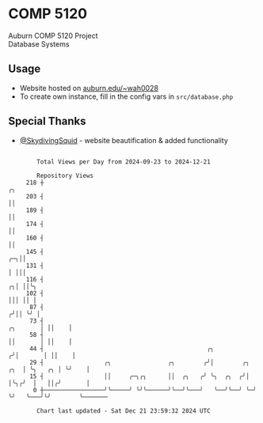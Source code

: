 # COMP 5120
Auburn COMP 5120 Project  
Database Systems

## Usage
- Website hosted on [auburn.edu/~wah0028](https://webhome.auburn.edu/~wah0028/)
- To create own instance, fill in the config vars in `src/database.php`

## Special Thanks
- [@SkydivingSquid](https://github.com/SkydivingSquid) - website beautification & added functionality

```

        Total Views per Day from 2024-09-23 to 2024-12-21

        Repository Views
     218 ┼                                                                               ╭╮
     203 ┤                                                                               ││
     189 ┤                                                                               ││
     174 ┤                                                                               ││
     160 ┤                                                                               ││
     145 ┤                                                                            ╭─╮││
     131 ┤                                                                            │ │││
     116 ┤                                                                          ╭╮│ ││╰╮
     102 ┤                                                                          │││ ││ │
      87 ┤                                                                         ╭╯││ ╰╯ │
      73 ┤                                                                ╭╮       │ ││    │
      58 ┤                                                                ││       │ ││    │
      44 ┤                                              ╭╮               ╭╯│       │ ││    │
      29 ┤                 ╭╮                ╭╮        ╭╯│        ╭╮ ╭╮  │ ╰╮   ╭╮ │ ╰╯    │
      15 ┤                 ││     ╭─╮╭╮      ││  ╭╮   ╭╯ ╰╮  ╭╮  ╭╯│ │╰╮╭╯  │   ││╭╯       │
       0 ┼─────────────────╯╰─────╯ ╰╯╰──────╯╰──╯╰───╯   ╰──╯╰──╯ ╰─╯ ╰╯   ╰───╯╰╯        ╰───────

        Chart last updated - Sat Dec 21 23:59:32 2024 UTC
        
```
